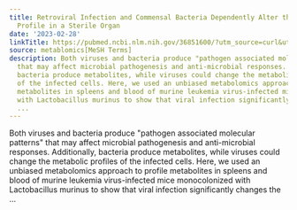 ```yaml
---
title: Retroviral Infection and Commensal Bacteria Dependently Alter the Metabolomic
  Profile in a Sterile Organ
date: '2023-02-28'
linkTitle: https://pubmed.ncbi.nlm.nih.gov/36851600/?utm_source=curl&utm_medium=rss&utm_campaign=pubmed-2&utm_content=1Zkrxt7ktlCbHBXEV3v65xxSnkSWNsJ1A6Fq3gBniKhGfIUslK&fc=20210907212339&ff=20230301201505&v=2.17.9.post6+86293ac
source: metablomics[MeSH Terms]
description: Both viruses and bacteria produce "pathogen associated molecular patterns"
  that may affect microbial pathogenesis and anti-microbial responses. Additionally,
  bacteria produce metabolites, while viruses could change the metabolic profiles
  of the infected cells. Here, we used an unbiased metabolomics approach to profile
  metabolites in spleens and blood of murine leukemia virus-infected mice monocolonized
  with Lactobacillus murinus to show that viral infection significantly changes the
  ...
---
```

Both viruses and bacteria produce "pathogen associated molecular patterns" that may affect microbial pathogenesis and anti-microbial responses. Additionally, bacteria produce metabolites, while viruses could change the metabolic profiles of the infected cells. Here, we used an unbiased metabolomics approach to profile metabolites in spleens and blood of murine leukemia virus-infected mice monocolonized with Lactobacillus murinus to show that viral infection significantly changes the ...